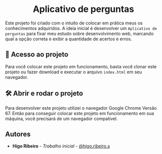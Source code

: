 <h1 align="center"> Aplicativo de perguntas </h1>

Este projeto foi criado com o intuito de colocar em prática meus os conhecimentos adquiridos. A ideia inicial é desenvolver
um `Aplicativo de perguntas` para fixar meu estudo sobre desenvolvimento web, marcando qual a opção correta e exibir a quantidade de acertos e erros.

## 📁 Acesso ao projeto

Para você colocar este projeto em funcionamento, basta você clonar este
projeto ou fazer download e executar o arquivo `index.html` em seu
navegador.

## 🛠️ Abrir e rodar o projeto

Para desenvolver este projeto utilizei o navegador Google Chrome Versão 67.
Então para conseguir colocar este projeto em funcionamento em sua máquina,
você precisará de um navegador compatível.

## Autores

- **Higo Ribeiro** - _Trabalho inicial_ - [@higo.ribeiro.s](https://www.instagram.com/higo.ribeiro.s/)
